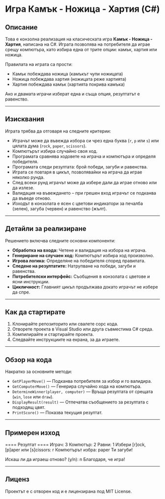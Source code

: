 # Игра Камък - Ножица - Хартия (C#)

## Описание

Това е конзолна реализация на класическата игра **Камък - Ножица - Хартия**, написана на C#. Играта позволява на потребителя да играе срещу компютъра, като избира една от трите опции: камък, хартия или ножица.

Правилата на играта са прости:

- Камък побеждава ножица (камъкът чупи ножицата)
- Ножица побеждава хартия (ножицата реже хартията)
- Хартия побеждава камък (хартията покрива камъка)

Ако и двамата играчи изберат една и съща опция, резултатът е равенство.

---

## Изисквания

Играта трябва да отговаря на следните критерии:

- Играчът може да въвежда избора си чрез една буква (`r`, `p` или `s`) или цялата дума (`rock`, `paper`, `scissors`).
- Компютърът избира случайно своя ход.
- Програмата сравнява ходовете на играча и компютъра и определя победителя.
- Програмата следи резултата: брой победи, загуби и равенства.
- Играта се повтаря в цикъл, позволявайки на играча да играе няколко рунда.
- След всеки рунд играчът може да избере дали да играе отново или да излезе.
- Валидация на въвеждането – при грешен вход играчът се подканва да въведе отново.
- Изходът в конзолата е ясен с цветови индикатори за печалба (зелен), загуба (червен) и равенство (жълт).

---

## Детайли за реализиране

Решението включва следните основни компоненти:

- **Обработка на входа:** Четене и валидация на избора на играча.
- **Генериране на случаен ход:** Компютърът избира ход произволно.
- **Игрова логика:** Определяне на победителя според правилата.
- **Следене на резултатите:** Натрупване на победи, загуби и равенства.
- **Потребителски интерфейс:** Съобщения в конзолата с цветове и ясни инструкции.
- **Цикличност:** Главният цикъл продължава докато играчът не избере да спре.

---

## Как да стартирате

1. Клонирайте репозиторито или свалете сорс кода.
2. Отворете проекта в Visual Studio или друга съвместима C# среда.
3. Компилирайте и стартирайте проекта.
4. Следвайте инструкциите на екрана, за да играете.

---

## Обзор на кода

Накратко за основните методи:

- `GetPlayerMove()` — Подканва потребителя за избор и го валидира.
- `GetComputerMove()` — Генерира случайно хода на компютъра.
- `DetermineWinner(player, computer)` — Връща резултата от срещата (`win`, `lose` или `draw`).
- `DisplayResult(result)` — Отпечатва съобщението за резултата с подходящ цвят.
- `PrintScore()` — Показва текущия резултат.

---

## Примерен изход

==== Резултат ====
Играч: 3
Компютър: 2
Равни: 1
Избери [r]ock, [p]aper или [s]cissors: r
Компютърът избра: paper
Ти загуби!

Искаш ли да играеш отново? (y/n): n
Благодаря, че игра!

---

## Лиценз

Проектът е с отворен код и е лицензирана под MIT License.
